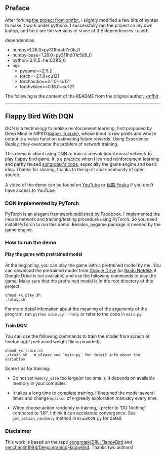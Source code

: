 ## Preface

After forking [the project from xmfbit](https://github.com/xmfbit/DQN-FlappyBird), I slightly modified a few bits of syntax to make it work under python3. I successfully ran the project on my own laptop, and here are the versions of some of the dependencies I used:

dependencies:
  - numpy=1.26.0=py311hdab7c0b_0
  - numpy-base=1.26.0=py311hd01c5d8_0
  - python=3.11.5=he1021f5_0
  - pip:
      - pygame==2.5.2
      - torch==2.1.0+cu121
      - torchaudio==2.1.0+cu121
      - torchvision==0.16.0+cu121

The following is the content of the README from the original author, [xmfbit](https://github.com/xmfbit).

------

## Flappy Bird With DQN

DQN is a technology to realize reinforcement learning, first proposed by Deep Mind in NIPS13([paper in arxiv](https://arxiv.org/pdf/1312.5602v1.pdf)), whose input is raw pixels and whose output is a value function estimating future rewards. Using Experience Replay, they overcame the problem of network training.

This demo is about using DQN to train a convolutional neural network to play flappy bird game. It is a practice when I learned reinforcement learning and partly reused [songrotek's code](https://github.com/songrotek/DRL-FlappyBird), especially the game engine and basic idea. Thanks for sharing, thanks to the spirit and community of open source.

A video of the demo can be found on [YouTube](https://youtu.be/h4jEdF_roXU) or [优酷 Youku](http://v.youku.com/v_show/id_XMjcwOTcwMjYzMg==.html?spm=a2hzp.8253869.0.0&from=y1.7-2#paction) if you don't have access to YouTube.

### DQN implemented by PyTorch

PyTorch is an elegant framework published by Facebook. I implemented the neural network and training/testing procedure using PyTorch. So you need install PyTorch to run this demo. Besides, pygame package is needed by the game engine.

### How to run the demo

#### Play the game with pretrained model

At the beginning, you can play the game with a pretrained model by me. You can download the pretrained model from [Google Drive](https://drive.google.com/file/d/0B98MUaCGMMG0em1uQzkzYmt3U00/view?usp=sharing) (or [Baidu Netdisk](https://pan.baidu.com/s/1pKOpRqr) if Google Drive is not available) and use the following commands to play the game. Make sure that the pretrained model is in the root directory of this project.

```
chmod +x play.sh
./play.sh
```

For more detail infomation about the meaning of the arguments of the program, run `python main.py --help` or refer to the code in `main.py`.

#### Train DQN

You can use the following commands to train the model from scrach or finetuning(if pretrained weight file is provided).

```
chmod +x train.sh
./train.sh   # please see `main.py` for detail info about the variables
```

Some tips for training:

- Do not set `memory_size` too large(or too small). It depends on available memory in your computer.   

- It takes a long time to complete training. I finetuned the model several times and change `epsilon` of ϵ-greedy exploration manually every time.

- When choose action randomly in training, I prefer to 'DO Nothing' compared to 'UP'. I think it can accelarate convergence. See `get_action_randomly` method in `BrainDQN.py` for detail.

### Disclaimer

This work is based on the repo [songrotek/DRL-FlappyBird](https://github.com/songrotek/DRL-FlappyBird) and [yenchenlin1994/DeepLearningFlappyBird](https://github.com/yenchenlin1994/DeepLearningFlappyBird.git). Thanks two authors!
